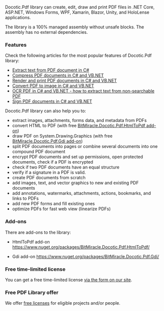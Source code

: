 Docotic.Pdf library can create, edit, draw and print PDF files in .NET Core, ASP.NET, Windows Forms, WPF, Xamarin, Blazor, Unity, and HoloLense applications.

The library is a 100% managed assembly without unsafe blocks. The assembly has no external dependencies. 

### Features

Check the following articles for the most popular features of Docotic.Pdf library:
- [Extract text from PDF document in C#](https://bitmiracle.com/blog/extract-text-from-pdf-in-net)
- [Compress PDF documents in C# and VB.NET](https://bitmiracle.com/pdf-library/compress-pdf.aspx)
- [Render and print PDF documents in C# and VB.NET](https://bitmiracle.com/pdf-library/draw-print-pdf.aspx)
- [Convert PDF to image in C# and VB.NET](https://bitmiracle.com/pdf-library/convert-pdf-to-image.aspx)
- [OCR PDF in C# and VB.NET - how to extract text from non-searchable PDF](https://bitmiracle.com/blog/ocr-pdf-in-net)
- [Sign PDF documents in C# and VB.NET](https://bitmiracle.com/pdf-library/sign-pdf.aspx)

Docotic.Pdf library can also help you to:
* extract images, attachments, forms data, and metadata from PDFs
* convert HTML to PDF (with free [BitMiracle.Docotic.Pdf.HtmlToPdf add-on](https://www.nuget.org/packages/BitMiracle.Docotic.Pdf.HtmlToPdf/))
* draw PDF on System.Drawing.Graphics (with free [BitMiracle.Docotic.Pdf.Gdi add-on](https://www.nuget.org/packages/BitMiracle.Docotic.Pdf.Gdi/))
* split PDF documents into pages or combine several documents into one compound PDF document
* encrypt PDF documents and set up permissions, open protected documents, check if a PDF is encrypted
* check if two PDF documents have an equal structure
* verify if a signature in a PDF is valid.
* create PDF documents from scratch
* add images, text, and vector graphics to new and existing PDF documents
* add annotations, watermarks, attachments, actions, bookmarks, and links to PDFs
* add new PDF forms and fill existing ones
* optimize PDFs for fast web view (linearize PDFs)

### Add-ons

There are add-ons to the library:
* HtmlToPdf add-on
https://www.nuget.org/packages/BitMiracle.Docotic.Pdf.HtmlToPdf/

* Gdi add-on
https://www.nuget.org/packages/BitMiracle.Docotic.Pdf.Gdi/

### Free time-limited license
You can get a free time-limited license [via the form on our site](https://bitmiracle.com/pdf-library/).

### Free PDF Library offer
We offer [free licenses](https://bitmiracle.com/pdf-library/free-pdf-library.aspx) for eligible projects and/or people.